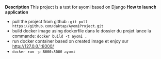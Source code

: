 **Description**
This project is a test for ayomi based on Django 
**How to launch application**
 - pull the project from github : 
  `git pull https://github.com/daktap/AyomiProject.git`
 - build docker image using dockerfile dans le dossier du projet lance la commande:
  `docker build -t ayomi .`
 - run docker container based on created image et enjoy sur http://127.0.0.1:8000/
 - `docker run -p 8000:8000 ayomi`

